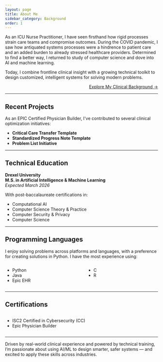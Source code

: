 ```yaml
---
layout: page
title: About Me
sidebar_category: Background
order: 1
---
```


As an ICU Nurse Practitioner, I have seen firsthand how rigid processes strain care teams and compromise outcomes. During the COVID pandemic, I saw how antiquated systems processes were a hindrence to patient care and an added burden to already stressed healthcare providers. Determined to find a better way, I returned to study of computer science and dove into AI and machine learning.  

Today, I combine frontline clinical insight with a growing technical toolkit to design customized, intelligent systems for solving modern problems.

<div style="text-align:right;"><a href="/Pages/healthcare/">Explore My Clinical Background →</a></div>

---

## Recent Projects

As an EPIC Certified Physician Builder, I've contributed to several clinical optimization initiatives:

- **Critical Care Transfer Template**  
- **Standardized Progress Note Template**  
- **Problem List Initiative**

---

## Technical Education

**Drexel University**  
**M.S. in Artificial Intelligence & Machine Learning**  
<em>Expected March 2026</em>

With post-baccalaureate certifications in:

- Computational AI  
- Computer Science Theory & Practice  
- Computer Security & Privacy  
- Computer Science

---

## Programming Languages

I enjoy solving problems across platforms and languages, with a preference for creating solutions in Python.  I have the most experience using:

<div style="display: flex; gap: 2rem; flex-wrap: wrap;">
  <div style="flex: 1;">
    <ul>
      <li>Python</li>
      <li>Java</li>
      <li>Epic EHR</li>
    </ul>
  </div>
  <div style="flex: 1;">
    <ul>
      <li>C</li>
      <li>R</li>
    </ul>
  </div>
</div>

---

## Certifications

<div style="display: flex; gap: 2rem; flex-wrap: wrap;">
  <div style="flex: 1;">
    <ul>
      <li>ISC2 Certified in Cybersecurity (CC)</li>
      <li>Epic Physician Builder</li>
    </ul>
  </div>
</div>

---

Driven by real-world clinical experience and powered by technical training, I’m passionate about using AI/ML to design smarter, safer systems — and excited to apply these skills across industries.